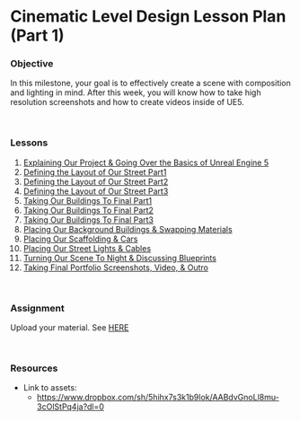 # Cinematic Level Design Lesson Plan (Part 1)

<h3>Objective</h3>
<p><span>In this milestone, your goal is to effectively create a scene with composition and lighting in mind. After this week, you will know how to take high resolution screenshots and how to create videos inside of UE5.</span></p>
<p>&nbsp;</p>
<h3>Lessons</h3>
<ol>
<li><a class="inline_disabled" href="https://vertexschool.instructure.com/courses/464/pages/explaining-our-project-and-going-over-the-basics-of-unreal-engine-5?module_item_id=24846" target="_blank" data-api-endpoint="https://vertexschool.instructure.com/api/v1/courses/464/pages/explaining-our-project-and-going-over-the-basics-of-unreal-engine-5" data-api-returntype="Page">Explaining Our Project &amp; Going Over the Basics of Unreal Engine 5</a></li>
<li><a class="inline_disabled" href="https://vertexschool.instructure.com/courses/464/pages/defining-the-layout-of-our-street-part1?module_item_id=24847" target="_blank" data-api-endpoint="https://vertexschool.instructure.com/api/v1/courses/464/pages/defining-the-layout-of-our-street-part1" data-api-returntype="Page">Defining the Layout of Our Street Part1</a></li>
<li><a class="inline_disabled" href="https://vertexschool.instructure.com/courses/464/pages/defining-the-layout-of-our-street-part2?module_item_id=24848" target="_blank" data-api-endpoint="https://vertexschool.instructure.com/api/v1/courses/464/pages/defining-the-layout-of-our-street-part2" data-api-returntype="Page">Defining the Layout of Our Street Part2</a></li>
<li><a class="inline_disabled" href="https://vertexschool.instructure.com/courses/464/pages/defining-the-layout-of-our-street-part3?module_item_id=24849" target="_blank" data-api-endpoint="https://vertexschool.instructure.com/api/v1/courses/464/pages/defining-the-layout-of-our-street-part3" data-api-returntype="Page">Defining the Layout of Our Street Part3</a></li>
<li><a class="inline_disabled" href="https://vertexschool.instructure.com/courses/464/pages/taking-our-buildings-to-final-part1?module_item_id=24850" target="_blank" data-api-endpoint="https://vertexschool.instructure.com/api/v1/courses/464/pages/taking-our-buildings-to-final-part1" data-api-returntype="Page">Taking Our Buildings To Final Part1</a></li>
<li><a class="inline_disabled" href="https://vertexschool.instructure.com/courses/464/pages/taking-our-buildings-to-final-part2?module_item_id=24851" target="_blank" data-api-endpoint="https://vertexschool.instructure.com/api/v1/courses/464/pages/taking-our-buildings-to-final-part2" data-api-returntype="Page">Taking Our Buildings To Final Part2</a></li>
<li><a class="inline_disabled" href="https://vertexschool.instructure.com/courses/464/pages/taking-our-buildings-to-final-part3?module_item_id=24852" target="_blank" data-api-endpoint="https://vertexschool.instructure.com/api/v1/courses/464/pages/taking-our-buildings-to-final-part3" data-api-returntype="Page">Taking Our Buildings To Final Part3</a></li>
<li><a class="inline_disabled" href="https://vertexschool.instructure.com/courses/464/pages/placing-our-background-buildings-and-swapping-materials?module_item_id=24853" target="_blank" data-api-endpoint="https://vertexschool.instructure.com/api/v1/courses/464/pages/placing-our-background-buildings-and-swapping-materials" data-api-returntype="Page">Placing Our Background Buildings &amp; Swapping Materials</a></li>
<li><a class="inline_disabled" href="https://vertexschool.instructure.com/courses/464/pages/placing-our-scaffolding-and-cars?module_item_id=24854" target="_blank" data-api-endpoint="https://vertexschool.instructure.com/api/v1/courses/464/pages/placing-our-scaffolding-and-cars" data-api-returntype="Page">Placing Our Scaffolding &amp; Cars</a></li>
<li><a class="inline_disabled" href="https://vertexschool.instructure.com/courses/464/pages/placing-our-street-lights-and-cables?module_item_id=24855" target="_blank" data-api-endpoint="https://vertexschool.instructure.com/api/v1/courses/464/pages/placing-our-street-lights-and-cables" data-api-returntype="Page">Placing Our Street Lights &amp; Cables</a></li>
<li><a class="inline_disabled" href="https://vertexschool.instructure.com/courses/464/pages/turning-our-scene-to-night-and-discussing-blueprints?module_item_id=24856" target="_blank" data-api-endpoint="https://vertexschool.instructure.com/api/v1/courses/464/pages/turning-our-scene-to-night-and-discussing-blueprints" data-api-returntype="Page">Turning Our Scene To Night &amp; Discussing Blueprints</a></li>
<li><a class="inline_disabled" href="https://vertexschool.instructure.com/courses/464/pages/taking-final-portfolio-screenshots-video-and-outro?module_item_id=24861" target="_blank" data-api-endpoint="https://vertexschool.instructure.com/api/v1/courses/464/pages/taking-final-portfolio-screenshots-video-and-outro" data-api-returntype="Page"><span>Taking Final Portfolio Screenshots, Video, &amp; Outro</span></a></li>
</ol>
<p>&nbsp;</p>
<p><a title="Using the Foliage Tool" href="https://vertexschool.instructure.com/courses/257/pages/using-the-foliage-tool" data-api-endpoint="https://vertexschool.instructure.com/api/v1/courses/257/pages/using-the-foliage-tool" data-api-returntype="Page"></a></p>
<h3><span>Assignment</span></h3>
<p>Upload your material. See <a class="inline_disabled" href="https://vertexschool.instructure.com/courses/464/assignments/3243?module_item_id=24859" target="_blank">HERE</a></p>
<p>&nbsp;</p>
<h3>Resources</h3>
<ul>
<li>Link to assets:
<ul>
<li><a class="anchor-1MIwyf anchorUnderlineOnHover-2qPutX" title="https://www.dropbox.com/sh/5hihx7s3k1b9lok/AABdvGnoLl8mu-3cOlStPq4ja?dl=0" role="button" href="https://www.dropbox.com/sh/5hihx7s3k1b9lok/AABdvGnoLl8mu-3cOlStPq4ja?dl=0" target="_blank">https://www.dropbox.com/sh/5hihx7s3k1b9lok/AABdvGnoLl8mu-3cOlStPq4ja?dl=0</a></li>
</ul>
</li>
</ul>